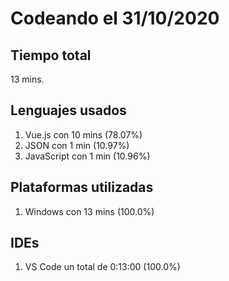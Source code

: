# Codeando el 31/10/2020

## Tiempo total
13 mins.

## Lenguajes usados
1. Vue.js con 10 mins (78.07%)
1. JSON con 1 min (10.97%)
1. JavaScript con 1 min (10.96%)

## Plataformas utilizadas
1. Windows con 13 mins (100.0%)

## IDEs
1. VS Code un total de 0:13:00 (100.0%)
